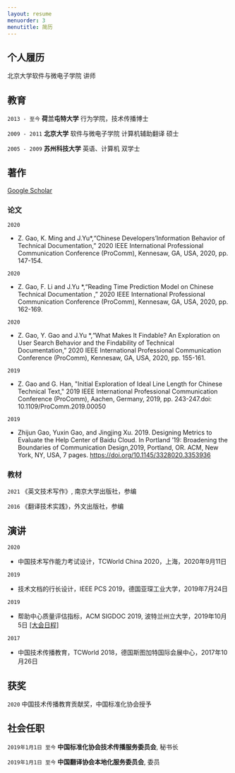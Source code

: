 ```yaml
---
layout: resume
menuorder: 3
menutitle: 简历
---
```


## 个人履历

北京大学软件与微电子学院 讲师

## 教育

`2013 - 至今`
__荷兰屯特大学__
行为学院，技术传播博士

`2009 - 2011`
__北京大学__
软件与微电子学院 计算机辅助翻译 硕士


`2005 - 2009`
__苏州科技大学__
英语、计算机 双学士



## 著作

[Google Scholar ](https://scholar.google.com/citations?user=aPZcO04AAAAJ&hl=en)

### 论文

`2020`
- Z. Gao, K. Ming and J.Yu*,“Chinese Developers’Information Behavior of Technical Documentation,” 2020 IEEE International Professional Communication Conference (ProComm), Kennesaw, GA, USA, 2020, pp. 147-154.

`2020`
- Z. Gao, F. Li and J.Yu *,“Reading Time Prediction Model on Chinese Technical Documentation ,” 2020 IEEE International Professional Communication Conference (ProComm), Kennesaw, GA, USA, 2020, pp. 162-169.

`2020`
- Z. Gao, Y. Gao and J.Yu *,“What Makes It Findable? An Exploration on User Search Behavior and the Findability of Technical Documentation,” 2020 IEEE International Professional Communication Conference (ProComm), Kennesaw, GA, USA, 2020, pp. 155-161.


`2019`
- Z. Gao and G. Han, "Initial Exploration of Ideal Line Length for Chinese Technical Text," 2019 IEEE International Professional Communication Conference (ProComm), Aachen, Germany, 2019, pp. 243-247.doi: 10.1109/ProComm.2019.00050

`2019`
- Zhijun Gao, Yuxin Gao, and Jingjing Xu. 2019. Designing Metrics to Evaluate the Help Center of Baidu Cloud. In Portland ’19: Broadening the Boundaries of Communication Design,2019, Portland, OR. ACM, New York, NY, USA, 7 pages. https://doi.org/10.1145/3328020.3353936


### 教材

`2021`
《英文技术写作》, 南京大学出版社，参编

`2016`
《翻译技术实践》，外文出版社，参编


## 演讲
`2020`
- 中国技术写作能力考试设计，TCWorld China 2020，上海，2020年9月11日

`2019`
- 技术文档的行长设计，IEEE PCS 2019，德国亚琛工业大学，2019年7月24日
  
`2019`
- 帮助中心质量评估指标，ACM SIGDOC 2019, 波特兰州立大学，2019年10月5日 <a href="https://sigdoc.acm.org/conference/2019/program/schedule/">[大会日程]</a>

`2017`
- 中国技术传播教育，TCWorld 2018，德国斯图加特国际会展中心，2017年10月26日

## 获奖

`2020`
中国技术传播教育贡献奖，中国标准化协会授予


## 社会任职
`2019年1月1日 至今`
__中国标准化协会技术传播服务委员会__, 秘书长

`2019年1月1日 至今`
__中国翻译协会本地化服务委员会__, 委员




<!-- ### Footer

Last updated: May 2013 -->


